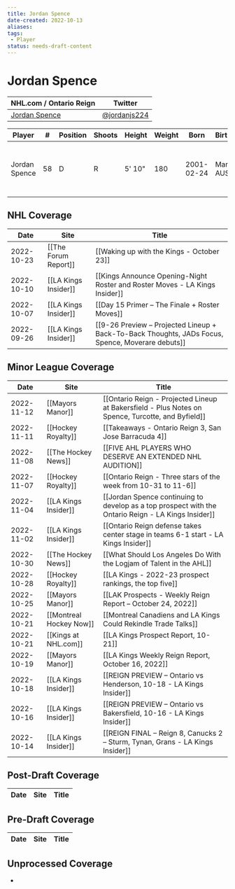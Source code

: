 ```yaml
---
title: Jordan Spence
date-created: 2022-10-13
aliases: 
tags:
 - Player
status: needs-draft-content
---
```


# Jordan Spence

NHL.com / Ontario Reign | Twitter
-|-
[Jordan Spence](https://www.nhl.com/player/jordan-spence-8481606) | [@jordanjs224](https://twitter.com/jordanjs224)

Player | \# | Position | Shoots | Height | Weight | Born | Birthplace | Draft 
-|-|-|-|-|-|-|-|-
Jordan Spence | 58 | D | R | 5' 10" | 180 | 2001-02-24 | Manly, AUS | -   2019 LAK, 4th rd, 2nd pk (95th overall)
 


## NHL  Coverage
| Date | Site | Title |
| ---- | ---- | ----- |
| 2022-10-23 | [[The Forum Report]] | [[Waking up with the Kings - October 23]]                                                                |
| 2022-10-10 | [[LA Kings Insider]] | [[Kings Announce Opening-Night Roster and Roster Moves - LA Kings Insider]]
| 2022-10-07 | [[LA Kings Insider]] | [[Day 15 Primer – The Finale + Roster Moves]]
| 2022-09-26 | [[LA Kings Insider]] | [[9-26 Preview – Projected Lineup + Back-To-Back Thoughts, JADs Focus, Spence, Moverare debuts]]



## Minor League Coverage
| Date       | Site                    | Title                                                                                               |
| ---------- | ----------------------- | --------------------------------------------------------------------------------------------------- |
| 2022-11-12 | [[Mayors Manor]]        | [[Ontario Reign - Projected Lineup at Bakersfield - Plus Notes on Spence, Turcotte, and Byfield]]   |
| 2022-11-11 | [[Hockey Royalty]]      | [[Takeaways - Ontario Reign 3, San Jose Barracuda 4]]                                               |
| 2022-11-08 | [[The Hockey News]]     | [[FIVE AHL PLAYERS WHO DESERVE AN EXTENDED NHL AUDITION]]                                           |
| 2022-11-07 | [[Hockey Royalty]]      | [[Ontario Reign - Three stars of the week from 10-31 to 11-6]]                                      |
| 2022-11-04 | [[LA Kings Insider]]    | [[Jordan Spence continuing to develop as a top prospect with the Ontario Reign - LA Kings Insider]] |
| 2022-11-02 | [[LA Kings Insider]]    | [[Ontario Reign defense takes center stage in teams 6-1 start - LA Kings Insider]]                  |
| 2022-10-30 | [[The Hockey News]]     | [[What Should Los Angeles Do With the Logjam of Talent in the AHL]]                                 |
| 2022-10-28 | [[Hockey Royalty]]      | [[LA Kings - 2022-23 prospect rankings, the top five]]                                              |
| 2022-10-25 | [[Mayors Manor]]        | [[LAK Prospects - Weekly Reign Report – October 24, 2022]]                                          |
| 2022-10-21 | [[Montreal Hockey Now]] | [[Montreal Canadiens and LA Kings Could Rekindle Trade Talks]]                                      |
| 2022-10-21 | [[Kings at NHL.com]]    | [[LA Kings Prospect Report, 10-21]]                                                                 |
| 2022-10-19 | [[Mayors Manor]]        | [[LA Kings Weekly Reign Report, October 16, 2022]]                                                  |
| 2022-10-18 | [[LA Kings Insider]]    | [[REIGN PREVIEW – Ontario vs Henderson, 10-18 - LA Kings Insider]]                                  |
| 2022-10-16 | [[LA Kings Insider]]    | [[REIGN PREVIEW – Ontario vs Bakersfield, 10-16 - LA Kings Insider]]                                |
| 2022-10-14 | [[LA Kings Insider]]    | [[REIGN FINAL – Reign 8, Canucks 2 – Sturm, Tynan, Grans - LA Kings Insider]] |




## Post-Draft Coverage
Date | Site |  Title
---|---|---



## Pre-Draft Coverage
Date | Site |  Title
---|---|---


## Unprocessed Coverage
- 

